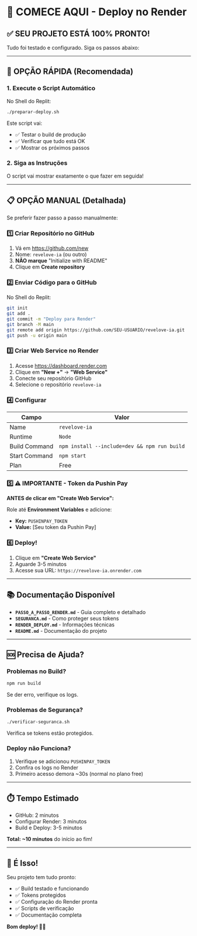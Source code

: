 # 🎯 COMECE AQUI - Deploy no Render

## ✅ SEU PROJETO ESTÁ 100% PRONTO!

Tudo foi testado e configurado. Siga os passos abaixo:

---

## 🚀 OPÇÃO RÁPIDA (Recomendada)

### 1. Execute o Script Automático

No Shell do Replit:

```bash
./preparar-deploy.sh
```

Este script vai:
- ✅ Testar o build de produção
- ✅ Verificar que tudo está OK
- ✅ Mostrar os próximos passos

### 2. Siga as Instruções

O script vai mostrar exatamente o que fazer em seguida!

---

## 📋 OPÇÃO MANUAL (Detalhada)

Se preferir fazer passo a passo manualmente:

### 1️⃣ Criar Repositório no GitHub

1. Vá em https://github.com/new
2. Nome: `revelove-ia` (ou outro)
3. **NÃO marque** "Initialize with README"
4. Clique em **Create repository**

### 2️⃣ Enviar Código para o GitHub

No Shell do Replit:

```bash
git init
git add .
git commit -m "Deploy para Render"
git branch -M main
git remote add origin https://github.com/SEU-USUARIO/revelove-ia.git
git push -u origin main
```

### 3️⃣ Criar Web Service no Render

1. Acesse https://dashboard.render.com
2. Clique em **"New +"** → **"Web Service"**
3. Conecte seu repositório GitHub
4. Selecione o repositório `revelove-ia`

### 4️⃣ Configurar

| Campo | Valor |
|-------|-------|
| Name | `revelove-ia` |
| Runtime | `Node` |
| Build Command | `npm install --include=dev && npm run build` |
| Start Command | `npm start` |
| Plan | Free |

### 5️⃣ ⚠️ IMPORTANTE - Token da Pushin Pay

**ANTES de clicar em "Create Web Service":**

Role até **Environment Variables** e adicione:
- **Key:** `PUSHINPAY_TOKEN`
- **Value:** [Seu token da Pushin Pay]

### 6️⃣ Deploy!

1. Clique em **"Create Web Service"**
2. Aguarde 3-5 minutos
3. Acesse sua URL: `https://revelove-ia.onrender.com`

---

## 📚 Documentação Disponível

- **`PASSO_A_PASSO_RENDER.md`** - Guia completo e detalhado
- **`SEGURANCA.md`** - Como proteger seus tokens
- **`RENDER_DEPLOY.md`** - Informações técnicas
- **`README.md`** - Documentação do projeto

---

## 🆘 Precisa de Ajuda?

### Problemas no Build?
```bash
npm run build
```
Se der erro, verifique os logs.

### Problemas de Segurança?
```bash
./verificar-seguranca.sh
```
Verifica se tokens estão protegidos.

### Deploy não Funciona?

1. Verifique se adicionou `PUSHINPAY_TOKEN`
2. Confira os logs no Render
3. Primeiro acesso demora ~30s (normal no plano free)

---

## ⏱️ Tempo Estimado

- GitHub: 2 minutos
- Configurar Render: 3 minutos
- Build e Deploy: 3-5 minutos

**Total: ~10 minutos** do início ao fim!

---

## 🎉 É Isso!

Seu projeto tem tudo pronto:
- ✅ Build testado e funcionando
- ✅ Tokens protegidos
- ✅ Configuração do Render pronta
- ✅ Scripts de verificação
- ✅ Documentação completa

**Bom deploy! 🚀💜**
